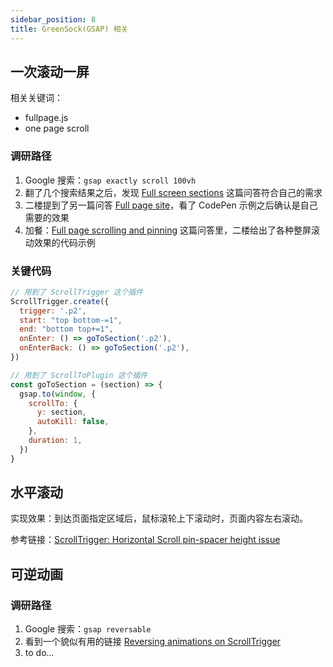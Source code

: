 ```yaml
---
sidebar_position: 8
title: GreenSock(GSAP) 相关
---
```


## 一次滚动一屏

相关关键词：

- fullpage.js
- one page scroll

### 调研路径

1. Google 搜索：`gsap exactly scroll 100vh`
2. 翻了几个搜索结果之后，发现 [Full screen sections](https://greensock.com/forums/topic/25479-full-screen-sections/) 这篇问答符合自己的需求
3. 二楼提到了另一篇问答 [Full page site](https://greensock.com/forums/topic/24978-full-page-site/)，看了 CodePen 示例之后确认是自己需要的效果
4. 加餐：[Full page scrolling and pinning](https://greensock.com/forums/topic/30702-full-page-scrolling-and-pinning/) 这篇问答里，二楼给出了各种整屏滚动效果的代码示例

### 关键代码

```js
// 用到了 ScrollTrigger 这个插件
ScrollTrigger.create({
  trigger: '.p2',
  start: "top bottom-=1",
  end: "bottom top+=1",
  onEnter: () => goToSection('.p2'),
  onEnterBack: () => goToSection('.p2'),
})

// 用到了 ScrollToPlugin 这个插件
const goToSection = (section) => {
  gsap.to(window, {
    scrollTo: {
      y: section,
      autoKill: false,
    },
    duration: 1,
  })
}
```

## 水平滚动

实现效果：到达页面指定区域后，鼠标滚轮上下滚动时，页面内容左右滚动。

参考链接：[ScrollTrigger: Horizontal Scroll pin-spacer height issue](https://greensock.com/forums/topic/31255-scrolltrigger-horizontal-scroll-pin-spacer-height-issue/)

## 可逆动画

### 调研路径

1. Google 搜索：`gsap reversable`
2. 看到一个貌似有用的链接 [Reversing animations on ScrollTrigger](https://greensock.com/forums/topic/29433-reversing-animations-on-scrolltrigger/)
3. to do...


